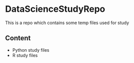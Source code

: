 # DataScienceStudyRepo

This is a repo which contains some temp files used for study

## Content

* Python study files
* R study files
